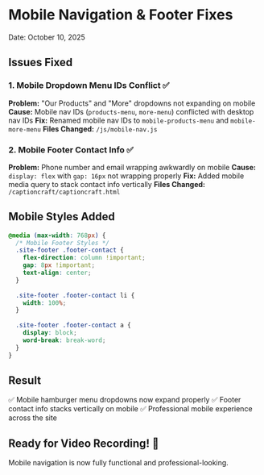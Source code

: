 # Mobile Navigation & Footer Fixes

Date: October 10, 2025

## Issues Fixed

### 1. Mobile Dropdown Menu IDs Conflict ✅
**Problem:** "Our Products" and "More" dropdowns not expanding on mobile
**Cause:** Mobile nav IDs (`products-menu`, `more-menu`) conflicted with desktop nav IDs
**Fix:** Renamed mobile nav IDs to `mobile-products-menu` and `mobile-more-menu`
**Files Changed:** `/js/mobile-nav.js`

### 2. Mobile Footer Contact Info ✅
**Problem:** Phone number and email wrapping awkwardly on mobile
**Cause:** `display: flex` with `gap: 16px` not wrapping properly
**Fix:** Added mobile media query to stack contact info vertically
**Files Changed:** `/captioncraft/captioncraft.html`

## Mobile Styles Added

```css
@media (max-width: 768px) {
  /* Mobile Footer Styles */
  .site-footer .footer-contact {
    flex-direction: column !important;
    gap: 8px !important;
    text-align: center;
  }
  
  .site-footer .footer-contact li {
    width: 100%;
  }
  
  .site-footer .footer-contact a {
    display: block;
    word-break: break-word;
  }
}
```

## Result
✅ Mobile hamburger menu dropdowns now expand properly
✅ Footer contact info stacks vertically on mobile
✅ Professional mobile experience across the site

## Ready for Video Recording! 🎥
Mobile navigation is now fully functional and professional-looking.
